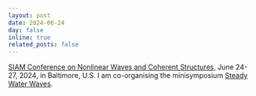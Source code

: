 ```yaml
---
layout: post
date: 2024-06-24
day: false
inline: true
related_posts: false
---
```


<a href="https://www.siam.org/conferences/cm/conference/nwcs24">SIAM Conference on Nonlinear Waves and Coherent Structures</a>, June 24-27, 2024, in Baltimore, U.S. I am co-organising the minisymposium <a href="https://meetings.siam.org/sess/dsp_programsess.cfm?SESSIONCODE=79422">Steady Water Waves</a>.